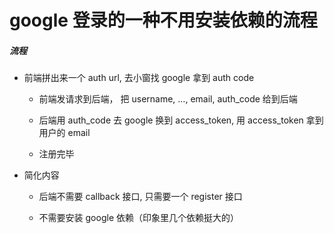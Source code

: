 # google 登录的一种不用安装依赖的流程

##### 流程

- 前端拼出来一个 auth url, 去小窗找 google 拿到 auth code

  - 前端发请求到后端， 把 username, …, email, auth_code 给到后端

  - 后端用 auth_code 去 google 换到 access_token, 用 access_token 拿到用户的 email

  - 注册完毕

- 简化内容

  - 后端不需要 callback 接口, 只需要一个 register 接口

  - 不需要安装 google 依赖（印象里几个依赖挺大的）
